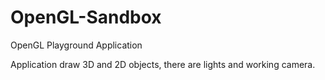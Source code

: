 # OpenGL-Sandbox
OpenGL Playground Application


Application draw 3D and 2D objects, there are lights and working camera.

